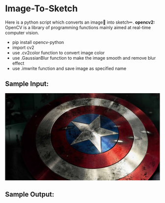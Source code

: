 # Image-To-Sketch
Here is a python script which converts an image📸 into sketch✏.
**opencv2:**
OpenCV is a library of programming functions mainly aimed at real-time computer vision.

- pip install opencv-python
- import cv2
- use .cv2color function to convert image color
- use .GaussianBlur function to make the image smooth and remove blur effect
- use .imwrite function and save image as specified name

## Sample Input:
<p align="center"><img src="https://github.com/Aditya8821/Image-To-Sketch/blob/main/Images/Captain_america.jpg"></p>

## Sample Output:
<p align="center"><img src=""></p>
